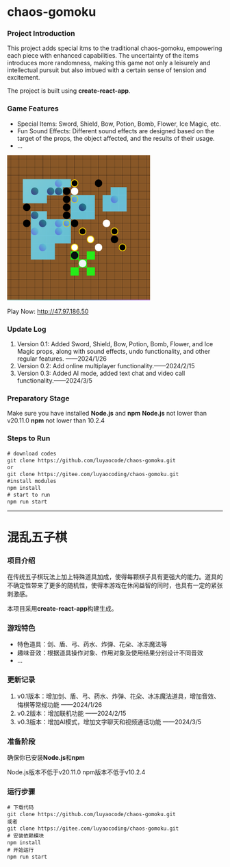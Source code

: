

# chaos-gomoku

### Project Introduction

This project adds special itms to the traditional chaos-gomoku, empowering each piece with enhanced capabilities. The uncertainty of the items introduces more randomness, making this game not only a leisurely and intellectual pursuit but also imbued with a certain sense of tension and excitement.

The project is built using **create-react-app**.

### Game Features

- Special Items: Sword, Shield, Bow, Potion, Bomb, Flower, Ice Magic, etc.
- Fun Sound Effects: Different sound effects are designed based on the target of the props, the object affected, and the results of their usage.
- ...

<img src="./public/game-demo.png" style="zoom:33%;" />

Play Now: http://47.97.186.50

### Update Log

1. Version 0.1: Added Sword, Shield, Bow, Potion, Bomb, Flower, and Ice Magic props, along with sound effects, undo functionality, and other regular features. ——2024/1/26
2. Version 0.2: Add online multiplayer functionality.——2024/2/15
3. Version 0.3: Added AI mode, added text chat and video call functionality.——2024/3/5

### Preparatory Stage
Make sure you have installed **Node.js** and **npm**
**Node.js** not lower than v20.11.0
**npm** not lower than 10.2.4

### Steps to Run

```
# download codes
git clone https://github.com/luyaocode/chaos-gomoku.git
or
git clone https://gitee.com/luyaocoding/chaos-gomoku.git
#install modules
npm install
# start to run
npm run start
```

------

# 混乱五子棋

### 项目介绍

在传统五子棋玩法上加上特殊道具加成，使得每颗棋子具有更强大的能力。道具的不确定性带来了更多的随机性，使得本游戏在休闲益智的同时，也具有一定的紧张刺激感。

本项目采用**create-react-app**构建生成。

### 游戏特色

- 特色道具：剑、盾、弓、药水、炸弹、花朵、冰冻魔法等
- 趣味音效：根据道具操作对象、作用对象及使用结果分别设计不同音效
- ...

### 更新记录

1. v0.1版本：增加剑、盾、弓、药水、炸弹、花朵、冰冻魔法道具，增加音效、悔棋等常规功能 ——2024/1/26
2. v0.2版本：增加联机功能 ——2024/2/15
3. v0.3版本：增加AI模式，增加文字聊天和视频通话功能 ——2024/3/5

### 准备阶段

确保你已安装**Node.js**和**npm**

Node.js版本不低于v20.11.0
npm版本不低于v10.2.4

### 运行步骤

```
# 下载代码
git clone https://github.com/luyaocode/chaos-gomoku.git
或者
git clone https://gitee.com/luyaocoding/chaos-gomoku.git
# 安装依赖模块
npm install
# 开始运行
npm run start
```

